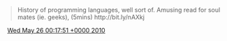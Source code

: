 > History of programming languages, well sort of\. Amusing read for soul mates \(ie\. geeks\), \(5mins\) http://bit\.ly/nAXkj

<img src="../../media/tweet.ico" width="12" /> [Wed May 26 00:17:51 +0000 2010](https://twitter.com/DromerDenker/status/14727153093)